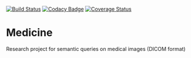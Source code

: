 [![Build Status](https://travis-ci.org/maguero/medicine.svg?branch=master)](https://travis-ci.org/maguero/medicine)
[![Codacy Badge](https://api.codacy.com/project/badge/Grade/bb2ada5ec1cf47a484480d68bd5afab7)](https://www.codacy.com/app/maguero/medicine?utm_source=github.com&amp;utm_medium=referral&amp;utm_content=maguero/medicine&amp;utm_campaign=Badge_Grade)
[![Coverage Status](https://coveralls.io/repos/github/maguero/medicine/badge.svg?branch=master)](https://coveralls.io/github/maguero/medicine?branch=master)
# Medicine
Research project for semantic queries on medical images (DICOM format)
